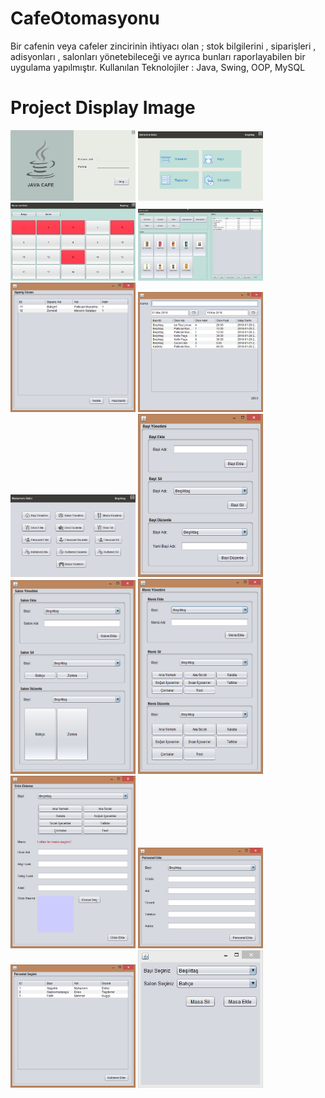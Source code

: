 # CafeOtomasyonu
Bir cafenin veya cafeler zincirinin ihtiyacı olan ; stok bilgilerini , siparişleri , adisyonları , salonları yönetebileceği ve ayrıca bunları raporlayabilen bir uygulama yapılmıştır.  Kullanılan Teknolojiler : Java, Swing, OOP, MySQL

# Project Display Image
<p>
<a href="https://github.com/MuharremDidici/CafeOtomasyonu/blob/master/Screen/1.png" target="_blank">
<img src="https://github.com/MuharremDidici/CafeOtomasyonu/blob/master/Screen/1.png" width="200" style="max-width:100%;"></a>
  
  <a href="https://github.com/MuharremDidici/CafeOtomasyonu/blob/master/Screen/2.png" target="_blank">
<img src="https://github.com/MuharremDidici/CafeOtomasyonu/blob/master/Screen/2.png" width="200" style="max-width:100%;"></a>

<a href="https://github.com/MuharremDidici/CafeOtomasyonu/blob/master/Screen/3.png" target="_blank">
<img src="https://github.com/MuharremDidici/CafeOtomasyonu/blob/master/Screen/3.png" width="200" style="max-width:100%;"></a>

<a href="https://github.com/MuharremDidici/CafeOtomasyonu/blob/master/Screen/4.png" target="_blank">
<img src="https://github.com/MuharremDidici/CafeOtomasyonu/blob/master/Screen/4.png" width="200" style="max-width:100%;"></a>

<a href="https://github.com/MuharremDidici/CafeOtomasyonu/blob/master/Screen/5.png" target="_blank">
<img src="https://github.com/MuharremDidici/CafeOtomasyonu/blob/master/Screen/5.png" width="200" style="max-width:100%;"></a>

<a href="https://github.com/MuharremDidici/CafeOtomasyonu/blob/master/Screen/6.png" target="_blank">
<img src="https://github.com/MuharremDidici/CafeOtomasyonu/blob/master/Screen/6.png" width="200" style="max-width:100%;"></a>

<a href="https://github.com/MuharremDidici/CafeOtomasyonu/blob/master/Screen/7.png" target="_blank">
<img src="https://github.com/MuharremDidici/CafeOtomasyonu/blob/master/Screen/7.png" width="200" style="max-width:100%;"></a>

<a href="https://github.com/MuharremDidici/CafeOtomasyonu/blob/master/Screen/8.png" target="_blank">
<img src="https://github.com/MuharremDidici/CafeOtomasyonu/blob/master/Screen/8.png" width="200" style="max-width:100%;"></a>

<a href="https://github.com/MuharremDidici/CafeOtomasyonu/blob/master/Screen/9.png" target="_blank">
<img src="https://github.com/MuharremDidici/CafeOtomasyonu/blob/master/Screen/9.png" width="200" style="max-width:100%;"></a>

<a href="https://github.com/MuharremDidici/CafeOtomasyonu/blob/master/Screen/10.png" target="_blank">
<img src="https://github.com/MuharremDidici/CafeOtomasyonu/blob/master/Screen/10.png" width="200" style="max-width:100%;"></a>

<a href="https://github.com/MuharremDidici/CafeOtomasyonu/blob/master/Screen/11.png" target="_blank">
<img src="https://github.com/MuharremDidici/CafeOtomasyonu/blob/master/Screen/11.png" width="200" style="max-width:100%;"></a>

<a href="https://github.com/MuharremDidici/CafeOtomasyonu/blob/master/Screen/12.png" target="_blank">
<img src="https://github.com/MuharremDidici/CafeOtomasyonu/blob/master/Screen/12.png" width="200" style="max-width:100%;"></a>

<a href="https://github.com/MuharremDidici/CafeOtomasyonu/blob/master/Screen/13.png" target="_blank">
<img src="https://github.com/MuharremDidici/CafeOtomasyonu/blob/master/Screen/13.png" width="200" style="max-width:100%;"></a>

<a href="https://github.com/MuharremDidici/CafeOtomasyonu/blob/master/Screen/14.png" target="_blank">
<img src="https://github.com/MuharremDidici/CafeOtomasyonu/blob/master/Screen/14.png" width="200" style="max-width:100%;"></a>
<p>


